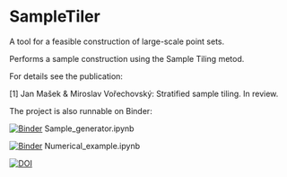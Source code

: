 # SampleTiler
A tool for a feasible construction of large-scale point sets.

Performs a sample construction using the Sample Tiling metod. 

For details see the publication: 

[1] Jan Mašek & Miroslav Vořechovský: Stratified sample tiling. In review.

The project is also runnable on Binder:

[![Binder](https://mybinder.org/badge_logo.svg)](https://mybinder.org/v2/gh/masekj/SampleTiler/HEAD?labpath=Sample_generator.ipynb) Sample_generator.ipynb 

[![Binder](https://mybinder.org/badge_logo.svg)](https://mybinder.org/v2/gh/masekj/SampleTiler/HEAD?labpath=Numerical_example.ipynb) Numerical_example.ipynb 

[![DOI](https://zenodo.org/badge/671044788.svg)](https://zenodo.org/badge/latestdoi/671044788)
